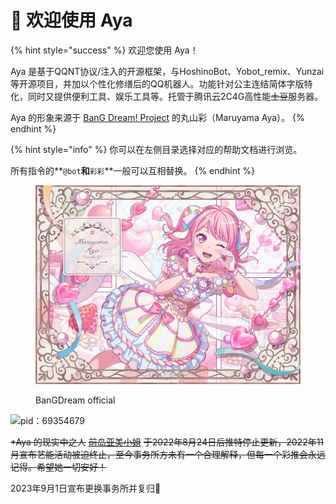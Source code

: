 # 🎉 欢迎使用 Aya

{% hint style="success" %}
欢迎您使用 Aya！

Aya 是基于QQNT协议/注入的开源框架，与HoshinoBot、Yobot\_remix、Yunzai等开源项目，并加以个性化修缮后的QQ机器人。功能针对公主连结简体字版特化，同时又提供便利工具、娱乐工具等。托管于腾讯云2C4G高性能~~土豆~~服务器。

Aya 的形象来源于 [BanG Dream! Project](https://zh.moegirl.org.cn/Bangdream) 的丸山彩（Maruyama Aya）。
{% endhint %}

{% hint style="info" %}
你可以在左侧目录选择对应的帮助文档进行浏览。

所有指令的**`@bot`**和**`彩彩`**一般可以互相替换。
{% endhint %}

<figure><img src=".gitbook/assets/card_after_training.png" alt=""><figcaption><p>BanGDream official</p></figcaption></figure>

![pid：69354679](.gitbook/assets/0OK5PYZ%8\)SICSOMB\~]NVIV.png)

&#x20;~~\*Aya 的现实中之人~~ [~~前岛亚美小姐~~](https://zh.moegirl.org.cn/%E5%89%8D%E5%B2%9B%E4%BA%9A%E7%BE%8E) ~~于2022年8月24日后推特停止更新，2022年11月宣布艺能活动被迫终止，至今事务所方未有一个合理解释，但每一个彩推会永远记得。希望她一切安好！~~

2023年9月1日宣布更换事务所并复归🎉
